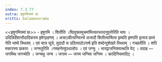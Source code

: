 ```yaml
---
index: 7.3.77
sutra: इषुगमियमां छः
vritti: balamanorama
---
```


<<इषुगमियमां छः>> - इषुगमि । शितीति ।ष्ठिवुक्लमुचमा॑मित्यतस्तदनुवृत्तेरिति भावः । उदिन्निर्देशात्तौदादिकस्य इषेग्र्रहणम् । अत्राऽचीत्यनिवर्त्त्य अजादौ शितीत्याश्रित्य इष्यति इष्णाति इत्यत्र छत्वं नेति भाष्ये स्थितम् । एवं चात्र सूत्रे, तुदादौ च उदित्पाठोऽनार्ष इति शब्देन्दुशेखरे स्थितम् । गच्छतीति । शपि मकारस्य छकारः । जग्मतुरिति ।गमहने॑त्युपधालोपः । एवं जग्मुः । भारद्वाजनियमात्थलि वेट् । तदाह — जगमिथ जगन्थेति । जग्मथुः जग्म । जगाम —  जगम जग्मिव जग्मिम । क्रादिनियमादिट् ।